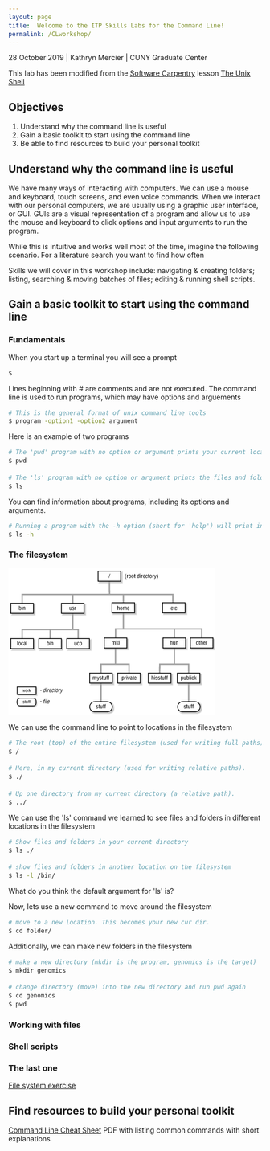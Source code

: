 ```yaml
---
layout: page
title:  Welcome to the ITP Skills Labs for the Command Line!
permalink: /CLworkshop/
---
```


28 October 2019 \| Kathryn Mercier \| CUNY Graduate Center

This lab has been modified from the [Software Carpentry](https://software-carpentry.org/) lesson [The Unix Shell](http://swcarpentry.github.io/shell-novice/)

## __Objectives__

1. Understand why the command line is useful
2. Gain a basic toolkit to start using the command line
3. Be able to find resources to build your personal toolkit

## __Understand why the command line is useful__

We have many ways of interacting with computers. We can use a mouse and keyboard, touch screens, and even voice commands. When we interact with our personal computers, we are usually using a graphic user interface, or GUI. GUIs are a visual representation of a program and allow us to use the mouse and keyboard to click options and input arguments to run the program. 

While this is intuitive and works well most of the time, imagine the following scenario. For a literature search you want to find how often 

Skills we will cover in this workshop include: navigating & creating folders; listing, searching & moving batches of files; editing & running shell scripts.

## __Gain a basic toolkit to start using the command line__

### Fundamentals

When you start up a terminal you will see a prompt

```bash
$ 
```

Lines beginning with # are comments and are not executed. The command line is used to run programs, which may have options and arguements

```bash
# This is the general format of unix command line tools
$ program -option1 -option2 argument
```

Here is an example of two programs

```bash
# The 'pwd' program with no option or argument prints your current location
$ pwd

# The 'ls' program with no option or argument prints the files and folders in your current location
$ ls 
```

You can find information about programs, including its options and arguments.

```bash
# Running a program with the -h option (short for 'help') will print information on that programs use
$ ls -h
```

### The filesystem

![File System](Filesystem_tree.png)

We can use the command line to point to locations in the filesystem

```bash
# The root (top) of the entire filesystem (used for writing full paths).
$ /

# Here, in my current directory (used for writing relative paths).
$ ./

# Up one directory from my current directory (a relative path).
$ ../
```

We can use the 'ls' command we learned to see files and folders in different locations in the filesystem

```bash
# Show files and folders in your current directory
$ ls ./

# show files and folders in another location on the filesystem
$ ls -l /bin/
```

What do you think the default argument for 'ls' is?

Now, lets use a new command to move around the filesystem

```bash
# move to a new location. This becomes your new cur dir.
$ cd folder/
```
Additionally, we can make new folders in the filesystem

```bash
# make a new directory (mkdir is the program, genomics is the target)
$ mkdir genomics

# change directory (move) into the new directory and run pwd again
$ cd genomics
$ pwd
```

### Working with files

### Shell scripts

### The last one

[File system exercise](FSexercise/)

## __Find resources to build your personal toolkit__

[Command Line Cheat Sheet](https://www.git-tower.com/blog/command-line-cheat-sheet/) PDF with listing common commands with short explanations

